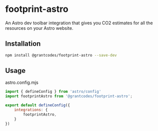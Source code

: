 # footprint-astro

An Astro dev toolbar integration that gives you CO2 estimates for all the resources on your Astro website.

## Installation

```sh
npm install @grantcodes/footprint-astro --save-dev
```

## Usage

astro.config.mjs
```js
import { defineConfig } from 'astro/config'
import footprintAstro from '@grantcodes/footprint-astro';

export default defineConfig({
    integrations: {
        footprintAstro,
    }
})
```
